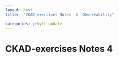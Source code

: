 ```yaml
---
layout: post
title:  "CKAD-exercises Notes -4  Observability"

categories: jekyll update
---
```


# CKAD-exercises Notes 4






